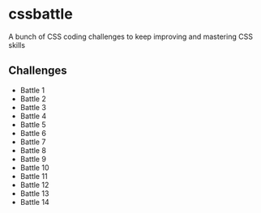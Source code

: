 # cssbattle
A bunch of CSS coding challenges to keep improving and mastering CSS skills

## Challenges
* Battle 1
* Battle 2
* Battle 3
* Battle 4
* Battle 5
* Battle 6
* Battle 7
* Battle 8
* Battle 9
* Battle 10
* Battle 11
* Battle 12
* Battle 13
* Battle 14


